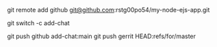 git remote add github git@github.com:rstg00po54/my-node-ejs-app.git



git switch -c add-chat


git push github add-chat:main
git push gerrit HEAD:refs/for/master
